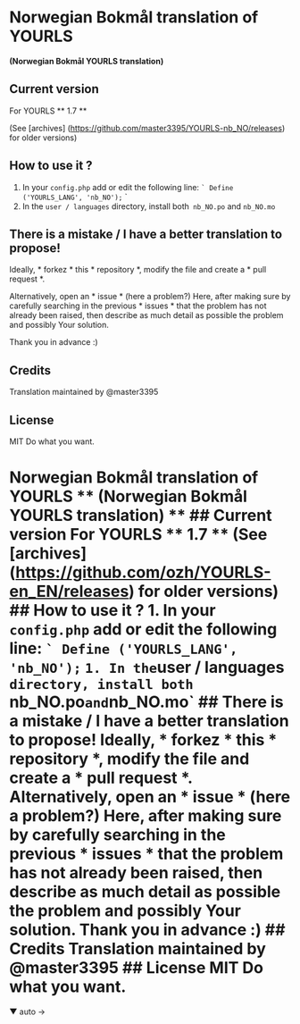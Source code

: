 # Norwegian Bokmål translation of YOURLS
**(Norwegian Bokmål YOURLS translation)**

## Current version

For YOURLS ** 1.7 **

(See [archives] (https://github.com/master3395/YOURLS-nb_NO/releases) for older versions)

## How to use it ?

1. In your `config.php` add or edit the following line:
`` `
Define ('YOURLS_LANG', 'nb_NO');
`` `
1. In the `user / languages` directory, install both` nb_NO.po` and `nb_NO.mo`


## There is a mistake / I have a better translation to propose!

Ideally, * forkez * this * repository *, modify the file and create a * pull request *.

Alternatively, open an * issue * (here a problem?) Here, after making sure by carefully searching in the previous * issues * that the problem has not already been raised, then describe as much detail as possible the problem and possibly Your solution.

Thank you in advance :)


## Credits

Translation maintained by @master3395


## License

MIT Do what you want.




# Norwegian Bokmål translation of YOURLS ** (Norwegian Bokmål YOURLS translation) ** ## Current version For YOURLS ** 1.7 ** (See [archives] (https://github.com/ozh/YOURLS-en_EN/releases) for older versions) ## How to use it ? 1. In your `config.php` add or edit the following line: `` ` Define ('YOURLS_LANG', 'nb_NO'); `` ` 1. In the `user / languages` directory, install both` nb_NO.po` and `nb_NO.mo` ## There is a mistake / I have a better translation to propose! Ideally, * forkez * this * repository *, modify the file and create a * pull request *. Alternatively, open an * issue * (here a problem?) Here, after making sure by carefully searching in the previous * issues * that the problem has not already been raised, then describe as much detail as possible the problem and possibly Your solution. Thank you in advance :) ## Credits Translation maintained by @master3395 ## License MIT Do what you want.
 ▼ 
 auto →
